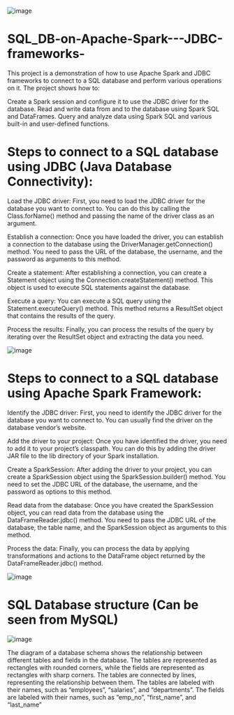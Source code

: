 ![image](https://github.com/Jhonnatan7br/SQL_DB-with-Apache-Spark---JDBC-frameworks-/assets/104907786/264d3abd-4e34-4a3a-a9f3-50aac4fec30b)

# SQL_DB-on-Apache-Spark---JDBC-frameworks-

This project is a demonstration of how to use Apache Spark and JDBC frameworks to connect to a SQL database and perform various operations on it. The project shows how to:

Create a Spark session and configure it to use the JDBC driver for the database.
Read and write data from and to the database using Spark SQL and DataFrames.
Query and analyze data using Spark SQL and various built-in and user-defined functions.

# Steps to connect to a SQL database using JDBC (Java Database Connectivity):

Load the JDBC driver: First, you need to load the JDBC driver for the database you want to connect to. You can do this by calling the Class.forName() method and passing the name of the driver class as an argument.

Establish a connection: Once you have loaded the driver, you can establish a connection to the database using the DriverManager.getConnection() method. You need to pass the URL of the database, the username, and the password as arguments to this method.

Create a statement: After establishing a connection, you can create a Statement object using the Connection.createStatement() method. This object is used to execute SQL statements against the database.

Execute a query: You can execute a SQL query using the Statement.executeQuery() method. This method returns a ResultSet object that contains the results of the query.

Process the results: Finally, you can process the results of the query by iterating over the ResultSet object and extracting the data you need.

![image](https://github.com/Jhonnatan7br/SQL_DB-with-Apache-Spark---JDBC-frameworks-/assets/104907786/ae9274f7-e6c3-45a9-8e6d-b939a92d44a3)

# Steps to connect to a SQL database using Apache Spark Framework:

Identify the JDBC driver: First, you need to identify the JDBC driver for the database you want to connect to. You can usually find the driver on the database vendor’s website.

Add the driver to your project: Once you have identified the driver, you need to add it to your project’s classpath. You can do this by adding the driver JAR file to the lib directory of your Spark installation.

Create a SparkSession: After adding the driver to your project, you can create a SparkSession object using the SparkSession.builder() method. You need to set the JDBC URL of the database, the username, and the password as options to this method.

Read data from the database: Once you have created the SparkSession object, you can read data from the database using the DataFrameReader.jdbc() method. You need to pass the JDBC URL of the database, the table name, and the SparkSession object as arguments to this method.

Process the data: Finally, you can process the data by applying transformations and actions to the DataFrame object returned by the DataFrameReader.jdbc() method.

![image](https://github.com/Jhonnatan7br/SQL_DB-with-Apache-Spark---JDBC-frameworks-/assets/104907786/d9bfe365-bed9-4885-8eae-31d07182f9db)

# SQL Database structure (Can be seen from MySQL)

![image](https://github.com/Jhonnatan7br/SQL_DB-with-Apache-Spark---JDBC-frameworks-/assets/104907786/d541528b-11eb-4efe-b957-bb64662422dc)

The diagram of a database schema shows the relationship between different tables and fields in the database. The tables are represented as rectangles with rounded corners, while the fields are represented as rectangles with sharp corners. The tables are connected by lines, representing the relationship between them. The tables are labeled with their names, such as “employees”, “salaries”, and “departments”. The fields are labeled with their names, such as “emp_no”, “first_name”, and “last_name”
